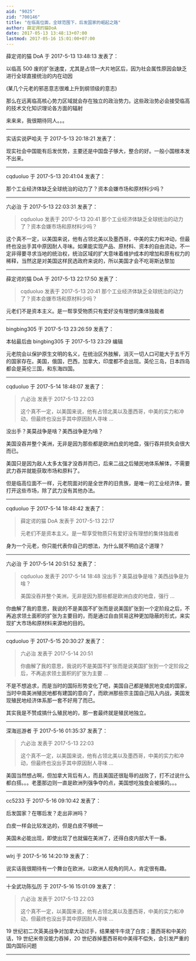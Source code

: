 ```yaml
---
aid: "9025"
zid: "700146"
title: "在临高位面，全球范围下，后发国家的崛起之路"
author: 薛定谔的猫DoA
date: 2017-05-13 13:48:13+07:00
lastmod: 2017-05-16 15:01:00+07:00
---
```


薛定谔的猫 DoA 于 2017-5-13 13:48:13 发表了：

以临高 500 废的扩张速度，尤其是占领一大片地区后，因为社会属性原因会缺乏进行全球直接统治的内在动因

(某几个元老的邪恶意志很难上升到纲领级的意志)

那么在远离临高核心势力区域就会存在独立的政治势力。这些政治势必会接受临高的技术文化知识理论各方面的辐射

来来来，我很期待同人。。。

---

实话实说萨哈夫 于 2017-5-13 20:18:21 发表了：

现实社会中国能有后发优势，主要还是中国盘子够大，整合的好。一般小国根本发不出来。

---

cqduoluo 于 2017-5-13 20:41:04 发表了：

那个工业经济体缺乏全球统治的动力了？资本会嫌市场和原材料少吗？

---

六必治 于 2017-5-13 22:03:31 发表了：

> cqduoluo 发表于 2017-5-13 20:41 那个工业经济体缺乏全球统治的动力了？资本会嫌市场和原材料少吗？

这个真不一定，以美国来说，他有占领北美以及墨西哥，中美的实力和冲动，但最终也没出手其中原因耐人寻味。如果能实现产品、原材料、资本的自由流动，不一定非得要寻求当地的统治权，统治区域的扩大意味着维护成本的增加和原有权力的稀释，当然这是对美国这样民选政府来说的，所以美国才会不吃哥斯达黎加

---

薛定谔的猫 DoA 于 2017-5-13 22:17:50 发表了：

> cqduoluo 发表于 2017-5-13 20:41 那个工业经济体缺乏全球统治的动力了？资本会嫌市场和原材料少吗？

元老们不是资本主义。是一帮享受物质只有爱好没有理想的集体独裁者

---

bingbing305 于 2017-5-13 23:26:59 发表了：

本帖最后由 bingbing305 于 2017-5-13 23:29 编辑

元老院会以保护原生文明的名义，在统治区外肢解，消灭一切人口可能大于五千万的国家存在。美国，俄国，巴西，加拿大，印度都不会出现。英伦三岛，日本四岛都会是英伦三国，和东海四国。

---

cqduoluo 于 2017-5-14 18:48:07 发表了：

> 六必治 发表于 2017-5-13 22:03
>
> 这个真不一定，以美国来说，他有占领北美以及墨西哥，中美的实力和冲动，但最终也没出手其中原因耐人寻味 ...

没出手？美莫战争是啥？美西战争是为啥？

美国没吞并整个美洲，无非是因为那些都是欧洲白皮的地盘，强行吞并损失会很大而已。

美国只是因为敌人太多太强才没吞并而已，后来二战之后殖民地体系解体，不需要武力吞并就能获取市场和原料了。

但是临高位面不一样，元老院面对的是全世界的旧贵族，是唯一的工业经济体，要打开这些市场，除了武力没有其他办法。

---

cqduoluo 于 2017-5-14 18:48:42 发表了：

> 薛定谔的猫 DoA 发表于 2017-5-13 22:17
>
> 元老们不是资本主义。是一帮享受物质只有爱好没有理想的集体独裁者

身为一个元老，你只能代表你自己的想法，为什么就不明白这个道理？

---

六必治 于 2017-5-14 20:51:52 发表了：

> cqduoluo 发表于 2017-5-14 18:48 没出手？美莫战争是啥？美西战争是为啥？
>
> 美国没吞并整个美洲，无非是因为那些都是欧洲白皮的地盘，强行 ...

你曲解了我的意思，我说的不是美国不扩张而是说美国扩张到一个定阶段之后，不再追求领土面积的扩张为主要目的，而是通过自由贸易这种更加隐蔽的形式，来实现扩大市场和原材料来源地的目的。

---

cqduoluo 于 2017-5-15 20:30:27 发表了：

> 六必治 发表于 2017-5-14 20:51
>
> 你曲解了我的意思，我说的不是美国不扩张而是说美国扩张到一个定阶段之后，不再追求领土面积的扩张为主要 ...

不是不想追求，而是当时的国际形势变化了吧，美国自己都是殖民地变成的国家，当时中南美洲殖民地都有建国的意向了，而欧洲那些宗主国自己陷入内战，美国发现殖民地经济体系那一套不好用了而已。

其实我是不赞成搞什么殖民地的，那一套最终就是殖民地独立。

---

深海巡游者 于 2017-5-16 01:35:37 发表了：

> 六必治 发表于 2017-5-13 22:03
>
> 这个真不一定，以美国来说，他有占领北美以及墨西哥，中美的实力和冲动，但最终也没出手其中原因耐人寻味 ...

美国当然想占啊，但加拿大背后有人，而且美国还很耻辱的战败了，打不过说什么都白搭。。。老墨那边则一直是欧洲列强争夺的点，美国想吃独食会被揍的。。。

---

cc5233 于 2017-5-16 09:10:42 发表了：

后发国家？在哪后发？走出非洲吗？

白皮一样会比较发达的，但是白皮不够统一

美国未必能出现，即使出现了也就偏在美洲了，还得白皮内部大干一番。

---

wlrj 于 2017-5-16 14:20:19 发表了：

说实话我很期待有一个舞台在欧洲，以欧洲人视角的同人，肯定很有趣。

---

十全武功陈弘历 于 2017-5-16 15:01:09 发表了：

> 六必治 发表于 2017-5-13 22:03
>
> 这个真不一定，以美国来说，他有占领北美以及墨西哥，中美的实力和冲动，但最终也没出手其中原因耐人寻味 ...

19 世纪初二次英美战争对加拿大动过手，结果被牛牛烧了白宫；墨西哥和中美的话，19 世纪米帝没能力吞掉，20 世纪吞掉墨西哥和中美得不偿失，会引发严重的国内国际问题

---
